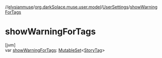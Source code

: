 //[elysianmuse](../../../index.md)/[org.darkSolace.muse.user.model](../index.md)/[UserSettings](index.md)/[showWarningForTags](show-warning-for-tags.md)

# showWarningForTags

[jvm]\
var [showWarningForTags](show-warning-for-tags.md): [MutableSet](https://kotlinlang.org/api/latest/jvm/stdlib/kotlin.collections/-mutable-set/index.html)&lt;[StoryTag](../../org.darkSolace.muse.story.model/-story-tag/index.md)&gt;
